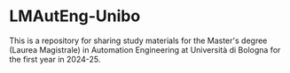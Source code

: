 # LMAutEng-Unibo
This is a repository for sharing study materials for the Master's degree (Laurea Magistrale) in Automation Engineering at Università di Bologna for the first year in 2024-25.
